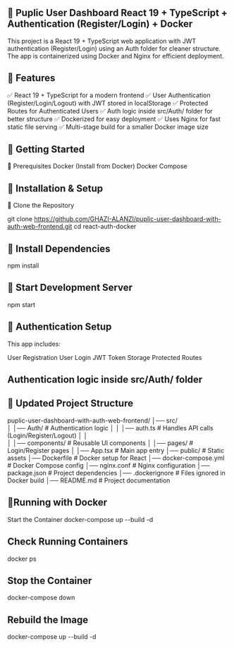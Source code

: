 ## 🚀 Puplic User Dashboard React 19 + TypeScript + Authentication (Register/Login) + Docker
This project is a React 19 + TypeScript web application with JWT authentication (Register/Login) using an Auth folder for cleaner structure. The app is containerized using Docker and Nginx for efficient deployment.

## 📌 Features
✅ React 19 + TypeScript for a modern frontend
✅ User Authentication (Register/Login/Logout) with JWT stored in localStorage
✅ Protected Routes for Authenticated Users
✅ Auth logic inside src/Auth/ folder for better structure
✅ Dockerized for easy deployment
✅ Uses Nginx for fast static file serving
✅ Multi-stage build for a smaller Docker image size

## 📌 Getting Started
🔹 Prerequisites
Docker (Install from Docker)
Docker Compose

## 📌  Installation & Setup

🔹 Clone the Repository

git clone https://github.com/GHAZI-ALANZI/puplic-user-dashboard-with-auth-web-frontend.git
cd react-auth-docker

## 🔹 Install Dependencies
npm install
              
## 🔹 Start Development Server
npm start

## 📌 Authentication Setup
This app includes:

User Registration
User Login
JWT Token Storage
Protected Routes

## Authentication logic inside src/Auth/ folder

## 📍 Updated Project Structure


puplic-user-dashboard-with-auth-web-frontend/
│── src/                   
│   │── Auth/             # Authentication logic
│   │   │── auth.ts  # Handles API calls (Login/Register/Logout)
│   │  
│   │── components/        # Reusable UI components
│   │── pages/             # Login/Register pages
│   │── App.tsx            # Main app entry
│── public/                # Static assets
│── Dockerfile             # Docker setup for React
│── docker-compose.yml     # Docker Compose config
│── nginx.conf             # Nginx configuration
│── package.json           # Project dependencies
│── .dockerignore          # Files ignored in Docker build
│── README.md              # Project documentation



## 📌Running with Docker
Start the Container
docker-compose up --build -d

## Check Running Containers
docker ps

## Stop the Container

docker-compose down
            
## Rebuild the Image

docker-compose up --build -d
